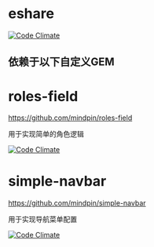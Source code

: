 eshare
======

[![Code Climate](https://codeclimate.com/github/mindpin/eshare.png)](https://codeclimate.com/github/mindpin/eshare)


## 依赖于以下自定义GEM

# roles-field

https://github.com/mindpin/roles-field

用于实现简单的角色逻辑

[![Code Climate](https://codeclimate.com/github/mindpin/roles-field/badges)](https://codeclimate.com/github/mindpin/roles-field)

# simple-navbar

https://github.com/mindpin/simple-navbar

用于实现导航菜单配置

[![Code Climate](https://codeclimate.com/github/mindpin/simple-navbar)](https://codeclimate.com/github/mindpin/simple-navbar)